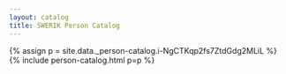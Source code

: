 ```yaml
---
layout: catalog
title: SWERIK Person Catalog
---
```

{% assign p = site.data._person-catalog.i-NgCTKqp2fs7ZtdGdg2MLiL %}
{% include person-catalog.html p=p %}

